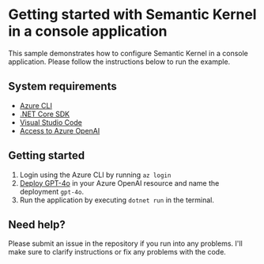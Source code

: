 # Getting started with Semantic Kernel in a console application

This sample demonstrates how to configure Semantic Kernel in a console application.
Please follow the instructions below to run the example.

## System requirements

- [Azure CLI](https://docs.microsoft.com/en-us/cli/azure/install-azure-cli)
- [.NET Core SDK](https://dotnet.microsoft.com/download)
- [Visual Studio Code](https://code.visualstudio.com/download)
- [Access to Azure OpenAI](https://learn.microsoft.com/en-us/azure/ai-services/openai/how-to/create-resource?pivots=web-portal)
  
## Getting started

1. Login using the Azure CLI by running `az login`
2. [Deploy GPT-4o](https://learn.microsoft.com/en-us/azure/ai-services/openai/how-to/create-resource?pivots=web-portal#deploy-a-model) in your Azure OpenAI resource and name the deployment `gpt-4o`.
3. Run the application by executing `dotnet run` in the terminal.

## Need help?

Please submit an issue in the repository if you run into any problems. I'll make sure to
clarify instructions or fix any problems with the code.
